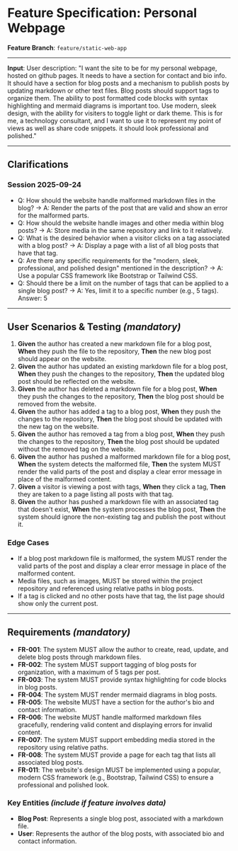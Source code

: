 # Feature Specification: Personal Webpage

**Feature Branch**: `feature/static-web-app`  

---

**Input**: User description: "I want the site to be for my personal webpage, hosted on github pages. It needs to have a section for contact and bio info. It should have a section for blog posts and a mechanism to publish posts by updating markdown or other text files. Blog posts should support tags to organize them. The ability to post formatted code blocks with syntax highlighting and mermaid diagrams is important too. Use modern, sleek design, with the ability for visiters to toggle light or dark theme. This is for me, a technology consultant, and I want to use it to represent my point of views as well as share code snippets. it should look professional and polished."

---

## Clarifications

### Session 2025-09-24

- Q: How should the website handle malformed markdown files in the blog? → A: Render the parts of the post that are valid and show an error for the malformed parts.
- Q: How should the website handle images and other media within blog posts? → A: Store media in the same repository and link to it relatively.
- Q: What is the desired behavior when a visitor clicks on a tag associated with a blog post? → A: Display a page with a list of all blog posts that have that tag.
- Q: Are there any specific requirements for the "modern, sleek, professional, and polished design" mentioned in the description? → A: Use a popular CSS framework like Bootstrap or Tailwind CSS.
- Q: Should there be a limit on the number of tags that can be applied to a single blog post? → A: Yes, limit it to a specific number (e.g., 5 tags). Answer: 5

---

## User Scenarios & Testing *(mandatory)*

1. **Given** the author has created a new markdown file for a blog post, **When** they push the file to the repository, **Then** the new blog post should appear on the website.
2. **Given** the author has updated an existing markdown file for a blog post, **When** they push the changes to the repository, **Then** the updated blog post should be reflected on the website.
3. **Given** the author has deleted a markdown file for a blog post, **When** they push the changes to the repository, **Then** the blog post should be removed from the website.
4. **Given** the author has added a tag to a blog post, **When** they push the changes to the repository, **Then** the blog post should be updated with the new tag on the website.
5. **Given** the author has removed a tag from a blog post, **When** they push the changes to the repository, **Then** the blog post should be updated without the removed tag on the website.
6. **Given** the author has pushed a malformed markdown file for a blog post, **When** the system detects the malformed file, **Then** the system MUST render the valid parts of the post and display a clear error message in place of the malformed content.
7. **Given** a visitor is viewing a post with tags, **When** they click a tag, **Then** they are taken to a page listing all posts with that tag.
8. **Given** the author has pushed a markdown file with an associated tag that doesn't exist, **When** the system processes the blog post, **Then** the system should ignore the non-existing tag and publish the post without it.

### Edge Cases

- If a blog post markdown file is malformed, the system MUST render the valid parts of the post and display a clear error message in place of the malformed content.
- Media files, such as images, MUST be stored within the project repository and referenced using relative paths in blog posts.
- If a tag is clicked and no other posts have that tag, the list page should show only the current post.

---

## Requirements *(mandatory)*

- **FR-001**: The system MUST allow the author to create, read, update, and delete blog posts through markdown files.
- **FR-002**: The system MUST support tagging of blog posts for organization, with a maximum of 5 tags per post.
- **FR-003**: The system MUST provide syntax highlighting for code blocks in blog posts.
- **FR-004**: The system MUST render mermaid diagrams in blog posts.
- **FR-005**: The website MUST have a section for the author's bio and contact information.
- **FR-006**: The website MUST handle malformed markdown files gracefully, rendering valid content and displaying errors for invalid content.
- **FR-007**: The system MUST support embedding media stored in the repository using relative paths.
- **FR-008**: The system MUST provide a page for each tag that lists all associated blog posts.
- **FR-011**: The website's design MUST be implemented using a popular, modern CSS framework (e.g., Bootstrap, Tailwind CSS) to ensure a professional and polished look.

### Key Entities *(include if feature involves data)*

- **Blog Post**: Represents a single blog post, associated with a markdown file.
- **User**: Represents the author of the blog posts, with associated bio and contact information.